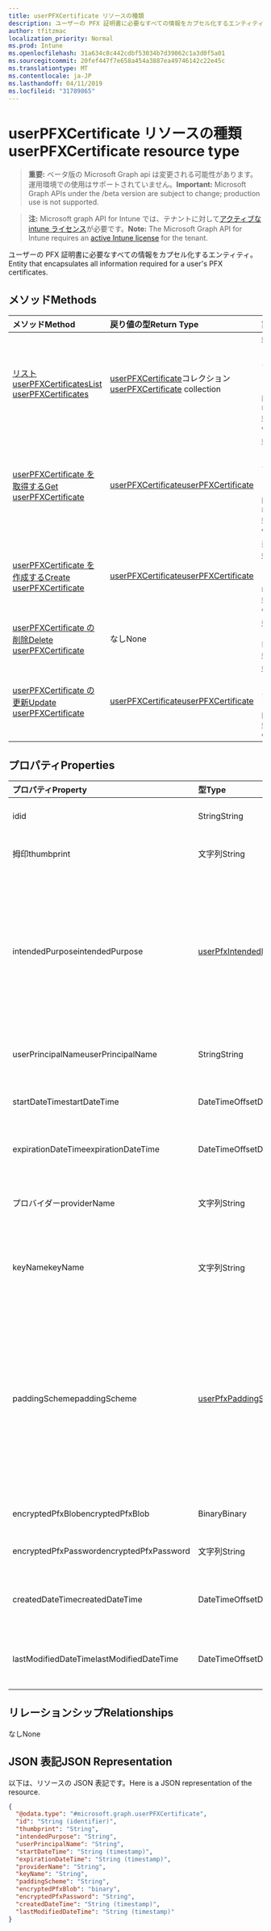 ```yaml
---
title: userPFXCertificate リソースの種類
description: ユーザーの PFX 証明書に必要なすべての情報をカプセル化するエンティティ。
author: tfitzmac
localization_priority: Normal
ms.prod: Intune
ms.openlocfilehash: 31a634c8c442cdbf53034b7d39062c1a3d0f5a01
ms.sourcegitcommit: 20fef447f7e658a454a3887ea49746142c22e45c
ms.translationtype: MT
ms.contentlocale: ja-JP
ms.lasthandoff: 04/11/2019
ms.locfileid: "31789865"
---
```

# <a name="userpfxcertificate-resource-type"></a><span data-ttu-id="ca323-103">userPFXCertificate リソースの種類</span><span class="sxs-lookup"><span data-stu-id="ca323-103">userPFXCertificate resource type</span></span>

> <span data-ttu-id="ca323-104">**重要:** ベータ版の Microsoft Graph api は変更される可能性があります。運用環境での使用はサポートされていません。</span><span class="sxs-lookup"><span data-stu-id="ca323-104">**Important:** Microsoft Graph APIs under the /beta version are subject to change; production use is not supported.</span></span>

> <span data-ttu-id="ca323-105">**注:** Microsoft graph API for Intune では、テナントに対して[アクティブな intune ライセンス](https://go.microsoft.com/fwlink/?linkid=839381)が必要です。</span><span class="sxs-lookup"><span data-stu-id="ca323-105">**Note:** The Microsoft Graph API for Intune requires an [active Intune license](https://go.microsoft.com/fwlink/?linkid=839381) for the tenant.</span></span>

<span data-ttu-id="ca323-106">ユーザーの PFX 証明書に必要なすべての情報をカプセル化するエンティティ。</span><span class="sxs-lookup"><span data-stu-id="ca323-106">Entity that encapsulates all information required for a user's PFX certificates.</span></span>

## <a name="methods"></a><span data-ttu-id="ca323-107">メソッド</span><span class="sxs-lookup"><span data-stu-id="ca323-107">Methods</span></span>
|<span data-ttu-id="ca323-108">メソッド</span><span class="sxs-lookup"><span data-stu-id="ca323-108">Method</span></span>|<span data-ttu-id="ca323-109">戻り値の型</span><span class="sxs-lookup"><span data-stu-id="ca323-109">Return Type</span></span>|<span data-ttu-id="ca323-110">説明</span><span class="sxs-lookup"><span data-stu-id="ca323-110">Description</span></span>|
|:---|:---|:---|
|[<span data-ttu-id="ca323-111">リスト userPFXCertificates</span><span class="sxs-lookup"><span data-stu-id="ca323-111">List userPFXCertificates</span></span>](../api/intune-raimportcerts-userpfxcertificate-list.md)|<span data-ttu-id="ca323-112">[userPFXCertificate](../resources/intune-raimportcerts-userpfxcertificate.md)コレクション</span><span class="sxs-lookup"><span data-stu-id="ca323-112">[userPFXCertificate](../resources/intune-raimportcerts-userpfxcertificate.md) collection</span></span>|<span data-ttu-id="ca323-113">[userPFXCertificate](../resources/intune-raimportcerts-userpfxcertificate.md)オブジェクトのプロパティとリレーションシップをリストします。</span><span class="sxs-lookup"><span data-stu-id="ca323-113">List properties and relationships of the [userPFXCertificate](../resources/intune-raimportcerts-userpfxcertificate.md) objects.</span></span>|
|[<span data-ttu-id="ca323-114">userPFXCertificate を取得する</span><span class="sxs-lookup"><span data-stu-id="ca323-114">Get userPFXCertificate</span></span>](../api/intune-raimportcerts-userpfxcertificate-get.md)|[<span data-ttu-id="ca323-115">userPFXCertificate</span><span class="sxs-lookup"><span data-stu-id="ca323-115">userPFXCertificate</span></span>](../resources/intune-raimportcerts-userpfxcertificate.md)|<span data-ttu-id="ca323-116">[userPFXCertificate](../resources/intune-raimportcerts-userpfxcertificate.md)オブジェクトのプロパティとリレーションシップを読み取ります。</span><span class="sxs-lookup"><span data-stu-id="ca323-116">Read properties and relationships of the [userPFXCertificate](../resources/intune-raimportcerts-userpfxcertificate.md) object.</span></span>|
|[<span data-ttu-id="ca323-117">userPFXCertificate を作成する</span><span class="sxs-lookup"><span data-stu-id="ca323-117">Create userPFXCertificate</span></span>](../api/intune-raimportcerts-userpfxcertificate-create.md)|[<span data-ttu-id="ca323-118">userPFXCertificate</span><span class="sxs-lookup"><span data-stu-id="ca323-118">userPFXCertificate</span></span>](../resources/intune-raimportcerts-userpfxcertificate.md)|<span data-ttu-id="ca323-119">新しい[userPFXCertificate](../resources/intune-raimportcerts-userpfxcertificate.md)オブジェクトを作成します。</span><span class="sxs-lookup"><span data-stu-id="ca323-119">Create a new [userPFXCertificate](../resources/intune-raimportcerts-userpfxcertificate.md) object.</span></span>|
|[<span data-ttu-id="ca323-120">userPFXCertificate の削除</span><span class="sxs-lookup"><span data-stu-id="ca323-120">Delete userPFXCertificate</span></span>](../api/intune-raimportcerts-userpfxcertificate-delete.md)|<span data-ttu-id="ca323-121">なし</span><span class="sxs-lookup"><span data-stu-id="ca323-121">None</span></span>|<span data-ttu-id="ca323-122">[userPFXCertificate](../resources/intune-raimportcerts-userpfxcertificate.md)を削除します。</span><span class="sxs-lookup"><span data-stu-id="ca323-122">Deletes a [userPFXCertificate](../resources/intune-raimportcerts-userpfxcertificate.md).</span></span>|
|[<span data-ttu-id="ca323-123">userPFXCertificate の更新</span><span class="sxs-lookup"><span data-stu-id="ca323-123">Update userPFXCertificate</span></span>](../api/intune-raimportcerts-userpfxcertificate-update.md)|[<span data-ttu-id="ca323-124">userPFXCertificate</span><span class="sxs-lookup"><span data-stu-id="ca323-124">userPFXCertificate</span></span>](../resources/intune-raimportcerts-userpfxcertificate.md)|<span data-ttu-id="ca323-125">[userPFXCertificate](../resources/intune-raimportcerts-userpfxcertificate.md)オブジェクトのプロパティを更新します。</span><span class="sxs-lookup"><span data-stu-id="ca323-125">Update the properties of a [userPFXCertificate](../resources/intune-raimportcerts-userpfxcertificate.md) object.</span></span>|

## <a name="properties"></a><span data-ttu-id="ca323-126">プロパティ</span><span class="sxs-lookup"><span data-stu-id="ca323-126">Properties</span></span>
|<span data-ttu-id="ca323-127">プロパティ</span><span class="sxs-lookup"><span data-stu-id="ca323-127">Property</span></span>|<span data-ttu-id="ca323-128">型</span><span class="sxs-lookup"><span data-stu-id="ca323-128">Type</span></span>|<span data-ttu-id="ca323-129">説明</span><span class="sxs-lookup"><span data-stu-id="ca323-129">Description</span></span>|
|:---|:---|:---|
|<span data-ttu-id="ca323-130">id</span><span class="sxs-lookup"><span data-stu-id="ca323-130">id</span></span>|<span data-ttu-id="ca323-131">String</span><span class="sxs-lookup"><span data-stu-id="ca323-131">String</span></span>|<span data-ttu-id="ca323-132">PFX 証明書の一意識別子。</span><span class="sxs-lookup"><span data-stu-id="ca323-132">Unique identifier for the PFX certificate.</span></span>|
|<span data-ttu-id="ca323-133">拇印</span><span class="sxs-lookup"><span data-stu-id="ca323-133">thumbprint</span></span>|<span data-ttu-id="ca323-134">文字列</span><span class="sxs-lookup"><span data-stu-id="ca323-134">String</span></span>|<span data-ttu-id="ca323-135">PFX 証明書の sha-1 拇印。</span><span class="sxs-lookup"><span data-stu-id="ca323-135">SHA-1 thumbprint of the PFX certificate.</span></span>|
|<span data-ttu-id="ca323-136">intendedPurpose</span><span class="sxs-lookup"><span data-stu-id="ca323-136">intendedPurpose</span></span>|[<span data-ttu-id="ca323-137">userPfxIntendedPurpose</span><span class="sxs-lookup"><span data-stu-id="ca323-137">userPfxIntendedPurpose</span></span>](../resources/intune-raimportcerts-userpfxintendedpurpose.md)|<span data-ttu-id="ca323-138">展開の観点から見た証明書の目的。</span><span class="sxs-lookup"><span data-stu-id="ca323-138">Certificate's intended purpose from the point-of-view of deployment.</span></span> <span data-ttu-id="ca323-139">可能な値は、`unassigned`、`smimeEncryption`、`smimeSigning`、`vpn`、`wifi` です。</span><span class="sxs-lookup"><span data-stu-id="ca323-139">Possible values are: `unassigned`, `smimeEncryption`, `smimeSigning`, `vpn`, `wifi`.</span></span>|
|<span data-ttu-id="ca323-140">userPrincipalName</span><span class="sxs-lookup"><span data-stu-id="ca323-140">userPrincipalName</span></span>|<span data-ttu-id="ca323-141">String</span><span class="sxs-lookup"><span data-stu-id="ca323-141">String</span></span>|<span data-ttu-id="ca323-142">PFX 証明書のユーザープリンシパル名。</span><span class="sxs-lookup"><span data-stu-id="ca323-142">User Principal Name of the PFX certificate.</span></span>|
|<span data-ttu-id="ca323-143">startDateTime</span><span class="sxs-lookup"><span data-stu-id="ca323-143">startDateTime</span></span>|<span data-ttu-id="ca323-144">DateTimeOffset</span><span class="sxs-lookup"><span data-stu-id="ca323-144">DateTimeOffset</span></span>|<span data-ttu-id="ca323-145">証明書の有効期間の開始日/時刻。</span><span class="sxs-lookup"><span data-stu-id="ca323-145">Certificate's validity start date/time.</span></span>|
|<span data-ttu-id="ca323-146">expirationDateTime</span><span class="sxs-lookup"><span data-stu-id="ca323-146">expirationDateTime</span></span>|<span data-ttu-id="ca323-147">DateTimeOffset</span><span class="sxs-lookup"><span data-stu-id="ca323-147">DateTimeOffset</span></span>|<span data-ttu-id="ca323-148">証明書の有効期限の日付/時刻。</span><span class="sxs-lookup"><span data-stu-id="ca323-148">Certificate's validity expiration date/time.</span></span>|
|<span data-ttu-id="ca323-149">プロバイダー</span><span class="sxs-lookup"><span data-stu-id="ca323-149">providerName</span></span>|<span data-ttu-id="ca323-150">文字列</span><span class="sxs-lookup"><span data-stu-id="ca323-150">String</span></span>|<span data-ttu-id="ca323-151">この blob を暗号化するために使用される暗号化プロバイダー。</span><span class="sxs-lookup"><span data-stu-id="ca323-151">Crypto provider used to encrypt this blob.</span></span>|
|<span data-ttu-id="ca323-152">keyName</span><span class="sxs-lookup"><span data-stu-id="ca323-152">keyName</span></span>|<span data-ttu-id="ca323-153">文字列</span><span class="sxs-lookup"><span data-stu-id="ca323-153">String</span></span>|<span data-ttu-id="ca323-154">blob の暗号化に使用された (プロバイダー内の) キーの名前。</span><span class="sxs-lookup"><span data-stu-id="ca323-154">Name of the key (within the provider) used to encrypt the blob.</span></span>|
|<span data-ttu-id="ca323-155">paddingScheme</span><span class="sxs-lookup"><span data-stu-id="ca323-155">paddingScheme</span></span>|[<span data-ttu-id="ca323-156">userPfxPaddingScheme</span><span class="sxs-lookup"><span data-stu-id="ca323-156">userPfxPaddingScheme</span></span>](../resources/intune-raimportcerts-userpfxpaddingscheme.md)|<span data-ttu-id="ca323-157">暗号化/復号化時にプロバイダーによって使用されるパディング方式。</span><span class="sxs-lookup"><span data-stu-id="ca323-157">Padding scheme used by the provider during encryption/decryption.</span></span> <span data-ttu-id="ca323-158">可能な値は `none`、`pkcs1`、`oaepSha1`、`oaepSha256`、`oaepSha384`、`oaepSha512` です。</span><span class="sxs-lookup"><span data-stu-id="ca323-158">Possible values are: `none`, `pkcs1`, `oaepSha1`, `oaepSha256`, `oaepSha384`, `oaepSha512`.</span></span>|
|<span data-ttu-id="ca323-159">encryptedPfxBlob</span><span class="sxs-lookup"><span data-stu-id="ca323-159">encryptedPfxBlob</span></span>|<span data-ttu-id="ca323-160">Binary</span><span class="sxs-lookup"><span data-stu-id="ca323-160">Binary</span></span>|<span data-ttu-id="ca323-161">暗号化された PFX blob。</span><span class="sxs-lookup"><span data-stu-id="ca323-161">Encrypted PFX blob.</span></span>|
|<span data-ttu-id="ca323-162">encryptedPfxPassword</span><span class="sxs-lookup"><span data-stu-id="ca323-162">encryptedPfxPassword</span></span>|<span data-ttu-id="ca323-163">文字列</span><span class="sxs-lookup"><span data-stu-id="ca323-163">String</span></span>|<span data-ttu-id="ca323-164">暗号化された PFX パスワード。</span><span class="sxs-lookup"><span data-stu-id="ca323-164">Encrypted PFX password.</span></span>|
|<span data-ttu-id="ca323-165">createdDateTime</span><span class="sxs-lookup"><span data-stu-id="ca323-165">createdDateTime</span></span>|<span data-ttu-id="ca323-166">DateTimeOffset</span><span class="sxs-lookup"><span data-stu-id="ca323-166">DateTimeOffset</span></span>|<span data-ttu-id="ca323-167">この PFX 証明書がインポートされた日付/時刻です。</span><span class="sxs-lookup"><span data-stu-id="ca323-167">Date/time when this PFX certificate was imported.</span></span>|
|<span data-ttu-id="ca323-168">lastModifiedDateTime</span><span class="sxs-lookup"><span data-stu-id="ca323-168">lastModifiedDateTime</span></span>|<span data-ttu-id="ca323-169">DateTimeOffset</span><span class="sxs-lookup"><span data-stu-id="ca323-169">DateTimeOffset</span></span>|<span data-ttu-id="ca323-170">この PFX 証明書が最後に変更された日付/時刻。</span><span class="sxs-lookup"><span data-stu-id="ca323-170">Date/time when this PFX certificate was last modified.</span></span>|

## <a name="relationships"></a><span data-ttu-id="ca323-171">リレーションシップ</span><span class="sxs-lookup"><span data-stu-id="ca323-171">Relationships</span></span>
<span data-ttu-id="ca323-172">なし</span><span class="sxs-lookup"><span data-stu-id="ca323-172">None</span></span>

## <a name="json-representation"></a><span data-ttu-id="ca323-173">JSON 表記</span><span class="sxs-lookup"><span data-stu-id="ca323-173">JSON Representation</span></span>
<span data-ttu-id="ca323-174">以下は、リソースの JSON 表記です。</span><span class="sxs-lookup"><span data-stu-id="ca323-174">Here is a JSON representation of the resource.</span></span>
<!-- {
  "blockType": "resource",
  "keyProperty": "id",
  "@odata.type": "microsoft.graph.userPFXCertificate"
}
-->
``` json
{
  "@odata.type": "#microsoft.graph.userPFXCertificate",
  "id": "String (identifier)",
  "thumbprint": "String",
  "intendedPurpose": "String",
  "userPrincipalName": "String",
  "startDateTime": "String (timestamp)",
  "expirationDateTime": "String (timestamp)",
  "providerName": "String",
  "keyName": "String",
  "paddingScheme": "String",
  "encryptedPfxBlob": "binary",
  "encryptedPfxPassword": "String",
  "createdDateTime": "String (timestamp)",
  "lastModifiedDateTime": "String (timestamp)"
}
```




